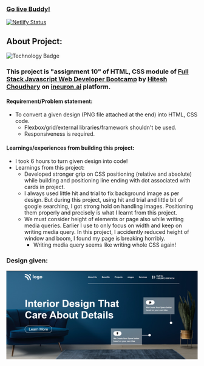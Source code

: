 ### [Go live Buddy!](https://tushar-ojha-interior-design-page.netlify.app/)

[![Netlify Status](https://api.netlify.com/api/v1/badges/08792b0d-05a4-4f99-97ad-0f08934f1468/deploy-status)](https://app.netlify.com/sites/tushar-ojha-web-design-landing-page/deploys)

## About Project: 
  ![Technology Badge](https://img.shields.io/badge/Technology-HTML%20%7C%20CSS-green)
  ### This project is "assignment 10" of HTML, CSS module of [Full Stack Javascript Web Developer Bootcamp](https://ineuron.ai/course/Full-Stack-Javascript-Web-Developer) by [Hitesh Choudhary](https://www.youtube.com/c/HiteshChoudharydotcom) on [ineuron.ai](https://ineuron.ai/) platform. 
  
#### Requirement/Problem statement: 
- To convert a given design (PNG file attached at the end) into HTML, CSS code.
    - Flexbox/grid/external libraries/framework shouldn't be used.
    - Responsiveness is required.

#### Learnings/experiences from building this project:
- I took 6 hours to turn given design into code!
- Learnings from this project:
    - Developed stronger grip on CSS positioning (relative and absolute) while building and positioning line ending with dot associated with cards in project.
    - I always used little hit and trial to fix background image as per design. But during this project, using hit and trial and little bit of google searching, I got strong hold on handling images. Positioning them properly and precisely is what I learnt from this project.
    - We must consider height of elements or page also while writing media queries. Earlier I use to only focus on width and keep on writing media query. In this project, I accidently reduced height of window and boom, I found my page is breaking horribly. 
        - Writing media query seems like writing whole CSS again!


### Design given:
![Design](/Design.png)
